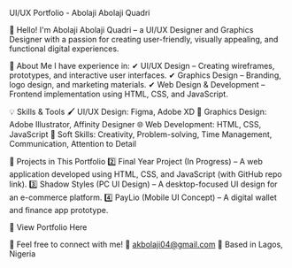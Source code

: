 UI/UX Portfolio - Abolaji Abolaji Quadri


👋 Hello! I'm Abolaji Abolaji Quadri – a UI/UX Designer and Graphics Designer with a passion for creating user-friendly, visually appealing, and functional digital experiences.

📌 About Me
I have experience in:
✔ UI/UX Design – Creating wireframes, prototypes, and interactive user interfaces.
✔ Graphics Design – Branding, logo design, and marketing materials.
✔ Web Design & Development – Frontend implementation using HTML, CSS, and JavaScript.

💡 Skills & Tools
🖌 UI/UX Design: Figma, Adobe XD
🎨 Graphics Design: Adobe Illustrator, Affinity Designer
🌐 Web Development: HTML, CSS, JavaScript
🚀 Soft Skills: Creativity, Problem-solving, Time Management, Communication, Attention to Detail

📂 Projects in This Portfolio
2️⃣ Final Year Project (In Progress) – A web application developed using HTML, CSS, and JavaScript (with GitHub repo link).
3️⃣ Shadow Styles (PC UI Design) – A desktop-focused UI design for an e-commerce platform.
4️⃣ PayLio (Mobile UI Concept) – A digital wallet and finance app prototype.

🔗 View Portfolio Here

💬 Feel free to connect with me!
📧 akbolaji04@gmail.com
📍 Based in Lagos, Nigeria
